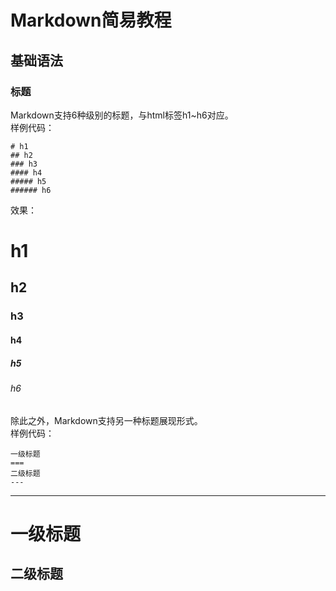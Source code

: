 # Markdown简易教程
## 基础语法
### 标题
Markdown支持6种级别的标题，与html标签h1~h6对应。  
样例代码：
```
# h1
## h2
### h3
#### h4
##### h5
###### h6
```
效果：
# h1
## h2
### h3
#### h4
##### h5
###### h6
除此之外，Markdown支持另一种标题展现形式。  
样例代码：
```
一级标题
===
二级标题
---
```
---
一级标题
===
二级标题
---